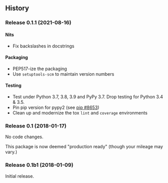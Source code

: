 
## History

### Release 0.1.1 (2021-08-16)

#### Nits

- Fix backslashes in docstrings

#### Packaging

- PEP517-ize the packaging
- Use `setuptools-scm` to maintain version numbers

#### Testing

- Test under Python 3.7, 3.8, 3.9 and PyPy 3.7. Drop testing for Python 3.4 & 3.5.
- Pin pip version for pypy2 (see [pip #8653][])
- Clean up and modernize the tox `lint` and `coverage` environments

[pip #8653]: https://github.com/pypa/pip/issues/8653


### Release 0.1 (2018-01-17)

No code changes.

This package is now deemed "production ready" (though your mileage may vary.)

### Release 0.1b1 (2018-01-09)

Initial release.
